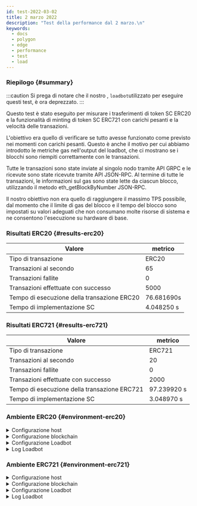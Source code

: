 ```yaml
---
id: test-2022-03-02
title: 2 marzo 2022
description: "Test della performance dal 2 marzo.\n"
keywords:
  - docs
  - polygon
  - edge
  - performance
  - test
  - load
---
```


### Riepilogo {#summary}

:::caution
Si prega di notare che il nostro , `loadbot`utilizzato per eseguire questi test, è ora deprezzato.
:::

Questo test è stato eseguito per misurare i trasferimenti di token SC ERC20 e la funzionalità di minting di token SC ERC721 con carichi pesanti e la velocità delle transazioni.

L'obiettivo era quello di verificare se tutto avesse funzionato come previsto nei momenti con carichi pesanti. Questo è anche il motivo per cui abbiamo introdotto le metriche gas nell'output del loadbot, che ci mostrano se i blocchi sono riempiti correttamente con le transazioni.

Tutte le transazioni sono state inviate al singolo nodo tramite API GRPC e le ricevute sono state ricevute tramite API JSON-RPC. Al termine di tutte le transazioni, le informazioni sul gas sono state lette da ciascun blocco, utilizzando il metodo eth_getBlockByNumber JSON-RPC.

Il nostro obiettivo non era quello di raggiungere il massimo TPS possibile, dal momento che il limite di gas del blocco e il tempo del blocco sono impostati su valori adeguati che non consumano molte risorse di sistema e ne consentono l'esecuzione su hardware di base.

### Risultati ERC20 {#results-erc20}

| Valore | metrico |
| ------ | ----- |
| Tipo di transazione | ERC20 |
| Transazioni al secondo | 65 |
| Transazioni fallite | 0 |
| Transazioni effettuate con successo | 5000 |
| Tempo di esecuzione della transazione ERC20 | 76.681690s |
| Tempo di implementazione SC | 4.048250 s |

### Risultati ERC721 {#results-erc721}

| Valore | metrico |
| ------ | ----- |
| Tipo di transazione | ERC721 |
| Transazioni al secondo | 20 |
| Transazioni fallite | 0 |
| Transazioni effettuate con successo | 2000 |
| Tempo di esecuzione della transazione ERC721 | 97.239920 s |
| Tempo di implementazione SC | 3.048970 s |

### Ambiente ERC20 {#environment-erc20}

<details>
  <summary>Configurazione host</summary>
  <div>
    <div>
        <table>
            <tr>
                <td>Fornitore cloud</td>
                <td>AWS</td>
            </tr>
            <tr>
                <td>Dimensione istanza</td>
                <td>t2.micro</td>
            </tr>
            <tr>
                <td>Rete</td>
                <td>Subnet privato</td>
            </tr>
            <tr>
                <td>Sistema operativo</td>
                <td>Linux Ubuntu 20.04 LTS - Focal Fossa</td>
            </tr>
            <tr>
                <td>Limite del descrittore di file</td>
                <td>65535</td>
            </tr>
            <tr>
                <td>Numero massimo di processi utente</td>
                <td>65535</td>
            </tr>
        </table>
    </div>
    <br/>
  </div>
</details>

<details>
  <summary>Configurazione blockchain</summary>
  <div>
    <div>
        <table>
            <tr>
                <td>Versione Polygon Edge</td>
                <td>Commit <a href="https://github.com/0xPolygon/polygon-edge/commit/8a033aa1afb191abdac04636d318f83f32511f3c">8a033aa1afb191abdac04636d318f83f32511f3c</a> su develop branch</td>
            </tr>
            <tr>
                <td>Nodi validatori</td>
                <td>6</td>
            </tr>
            <tr>
                <td>Nodi non validatori</td>
                <td>0</td>
            </tr>
            <tr>
                <td>Consensus</td>
                <td>IBFT PoA</td>
            </tr>
            <tr>
                <td>Tempo di blocco</td>
                <td>2 s</td>
            </tr>
            <tr>
                <td>Limite gas del blocco</td>
                <td>5242880</td>
            </tr>
            <tr>
                <td>Utilizzo medio del blocco</td>
                <td>95%</td>
            </tr>
        </table>
    </div>
    <br/>
  </div>
</details>

<details>
  <summary>Configurazione Loadbot</summary>
  <div>
    <div>
        <table>
            <tr>
                <td>Transazioni totali</td>
                <td>5000</td>
            </tr>
            <tr>
                <td>Transazioni inviate al secondo</td>
                <td>200</td>
            </tr>
            <tr>
                <td>Tipo di transazioni</td>
                <td>Trasferimenti da ERC20 a ERC20</td>
            </tr>
        </table>
    </div>
    <br/>
  </div>
</details>

<details>
    <summary>Log Loadbot</summary>

    [COUNT DATA]
    Transactions submitted = 5000
    Transactions failed    = 0

    [APPROXIMATE TPS]
    Approximate number of transactions per second = 65

    [TURN AROUND DATA]
    Average transaction turn around = 25.034950s
    Fastest transaction turn around = 3.056460s
    Slowest transaction turn around = 47.366220s
    Total loadbot execution time    = 76.681690s

    [CONTRACT DEPLOYMENT DATA]
    Contract address     = 0x7224Dad537291bb6bA277d3e1cCD48cf87B208E7
    Total execution time = 4.048250s
    Blocks required      = 1

    Block #557781 = 1 txns (1055769 gasUsed / 5242880 gasLimit) utilization = 20%

    Average utilization across all blocks: 20%

    [BLOCK DATA]
    Blocks required = 29

    Block #557783 = 178 txns (5212100 gasUsed / 5242880 gasLimit) utilization = 99%
    Block #557785 = 178 txns (5197100 gasUsed / 5242880 gasLimit) utilization = 99%
    Block #557786 = 178 txns (5197100 gasUsed / 5242880 gasLimit) utilization = 99%
    Block #557787 = 178 txns (5197100 gasUsed / 5242880 gasLimit) utilization = 99%
    Block #557788 = 178 txns (5197100 gasUsed / 5242880 gasLimit) utilization = 99%
    Block #557789 = 178 txns (5197100 gasUsed / 5242880 gasLimit) utilization = 99%
    Block #557791 = 178 txns (5197100 gasUsed / 5242880 gasLimit) utilization = 99%
    Block #557792 = 178 txns (5197100 gasUsed / 5242880 gasLimit) utilization = 99%
    Block #557793 = 178 txns (5197100 gasUsed / 5242880 gasLimit) utilization = 99%
    Block #557794 = 178 txns (5197100 gasUsed / 5242880 gasLimit) utilization = 99%
    Block #557795 = 178 txns (5197100 gasUsed / 5242880 gasLimit) utilization = 99%
    Block #557797 = 178 txns (5197100 gasUsed / 5242880 gasLimit) utilization = 99%
    Block #557798 = 178 txns (5197100 gasUsed / 5242880 gasLimit) utilization = 99%
    Block #557799 = 178 txns (5197100 gasUsed / 5242880 gasLimit) utilization = 99%
    Block #557800 = 178 txns (5197100 gasUsed / 5242880 gasLimit) utilization = 99%
    Block #557801 = 178 txns (5197100 gasUsed / 5242880 gasLimit) utilization = 99%
    Block #557803 = 178 txns (5197100 gasUsed / 5242880 gasLimit) utilization = 99%
    Block #557804 = 178 txns (5197100 gasUsed / 5242880 gasLimit) utilization = 99%
    Block #557805 = 178 txns (5197100 gasUsed / 5242880 gasLimit) utilization = 99%
    Block #557806 = 178 txns (5197100 gasUsed / 5242880 gasLimit) utilization = 99%
    Block #557807 = 178 txns (5197100 gasUsed / 5242880 gasLimit) utilization = 99%
    Block #557809 = 178 txns (5197100 gasUsed / 5242880 gasLimit) utilization = 99%
    Block #557810 = 178 txns (5197100 gasUsed / 5242880 gasLimit) utilization = 99%
    Block #557811 = 178 txns (5197100 gasUsed / 5242880 gasLimit) utilization = 99%
    Block #557812 = 178 txns (5197100 gasUsed / 5242880 gasLimit) utilization = 99%
    Block #557813 = 178 txns (5197100 gasUsed / 5242880 gasLimit) utilization = 99%
    Block #557815 = 178 txns (5197100 gasUsed / 5242880 gasLimit) utilization = 99%
    Block #557816 = 178 txns (5197100 gasUsed / 5242880 gasLimit) utilization = 99%
    Block #557817 = 16 txns (474800 gasUsed / 5242880 gasLimit) utilization   = 9%

    Average utilization across all blocks: 95%

</details>

### Ambiente ERC721 {#environment-erc721}

<details>
  <summary>Configurazione host</summary>
  <div>
    <div>
        <table>
            <tr>
                <td>Fornitore cloud</td>
                <td>AWS</td>
            </tr>
            <tr>
                <td>Dimensione istanza</td>
                <td>t2.micro</td>
            </tr>
            <tr>
                <td>Rete</td>
                <td>Subnet privato</td>
            </tr>
            <tr>
                <td>Sistema operativo</td>
                <td>Linux Ubuntu 20.04 LTS - Focal Fossa</td>
            </tr>
            <tr>
                <td>Limite del descrittore di file</td>
                <td>65535</td>
            </tr>
            <tr>
                <td>Numero massimo di processi utente</td>
                <td>65535</td>
            </tr>
        </table>
    </div>
    <br/>
  </div>
</details>

<details>
  <summary>Configurazione blockchain</summary>
  <div>
    <div>
        <table>
            <tr>
                <td>Versione Polygon Edge</td>
                <td>Commit <a href="https://github.com/0xPolygon/polygon-edge/commit/8a033aa1afb191abdac04636d318f83f32511f3c">8a033aa1afb191abdac04636d318f83f32511f3c</a> su develop branch</td>
            </tr>
            <tr>
                <td>Nodi validatori</td>
                <td>6</td>
            </tr>
            <tr>
                <td>Nodi non validatori</td>
                <td>0</td>
            </tr>
            <tr>
                <td>Consensus</td>
                <td>IBFT PoA</td>
            </tr>
            <tr>
                <td>Tempo di blocco</td>
                <td>2 s</td>
            </tr>
            <tr>
                <td>Limite gas del blocco</td>
                <td>5242880</td>
            </tr>
            <tr>
                <td>Utilizzo medio del blocco</td>
                <td>94%</td>
            </tr>
        </table>
    </div>
    <br/>
  </div>
</details>

<details>
  <summary>Configurazione Loadbot</summary>
  <div>
    <div>
        <table>
            <tr>
                <td>Transazioni totali</td>
                <td>2000</td>
            </tr>
            <tr>
                <td>Transazioni inviate al secondo</td>
                <td>200</td>
            </tr>
            <tr>
                <td>Tipo di transazioni</td>
                <td>Conio di token ERC721</td>
            </tr>
        </table>
    </div>
    <br/>
  </div>
</details>

<details>
    <summary>Log Loadbot</summary>

    [COUNT DATA]
    Transactions submitted = 2000
    Transactions failed    = 0

    [APPROXIMATE TPS]
    Approximate number of transactions per second = 20

    [TURN AROUND DATA]
    Average transaction turn around = 43.034620s
    Fastest transaction turn around = 4.007210s
    Slowest transaction turn around = 84.184340s
    Total loadbot execution time    = 97.239920s

    [CONTRACT DEPLOYMENT DATA]
    Contract address     = 0x79D9167FcCC5087D28B2D0cDA27ffAA23A731F51
    Total execution time = 3.048970s
    Blocks required      = 1

    Block #558955 = 1 txns (2528760 gasUsed / 5242880 gasLimit) utilization = 48%

    Average utilization across all blocks: 48%

    [BLOCK DATA]
    Blocks required = 46

    Block #558957 = 44 txns (5104824 gasUsed / 5242880 gasLimit) utilization = 97%
    Block #558958 = 45 txns (5189970 gasUsed / 5242880 gasLimit) utilization = 98%
    Block #558959 = 45 txns (5189970 gasUsed / 5242880 gasLimit) utilization = 98%
    Block #558960 = 45 txns (5189970 gasUsed / 5242880 gasLimit) utilization = 98%
    Block #558961 = 45 txns (5189970 gasUsed / 5242880 gasLimit) utilization = 98%
    Block #558962 = 45 txns (5189970 gasUsed / 5242880 gasLimit) utilization = 98%
    Block #558963 = 45 txns (5189970 gasUsed / 5242880 gasLimit) utilization = 98%
    Block #558964 = 45 txns (5189970 gasUsed / 5242880 gasLimit) utilization = 98%
    Block #558965 = 45 txns (5189970 gasUsed / 5242880 gasLimit) utilization = 98%
    Block #558966 = 45 txns (5189970 gasUsed / 5242880 gasLimit) utilization = 98%
    Block #558967 = 45 txns (5189970 gasUsed / 5242880 gasLimit) utilization = 98%
    Block #558968 = 45 txns (5189970 gasUsed / 5242880 gasLimit) utilization = 98%
    Block #558969 = 45 txns (5189970 gasUsed / 5242880 gasLimit) utilization = 98%
    Block #558970 = 45 txns (5189970 gasUsed / 5242880 gasLimit) utilization = 98%
    Block #558971 = 45 txns (5189970 gasUsed / 5242880 gasLimit) utilization = 98%
    Block #558972 = 45 txns (5189970 gasUsed / 5242880 gasLimit) utilization = 98%
    Block #558973 = 45 txns (5189970 gasUsed / 5242880 gasLimit) utilization = 98%
    Block #558974 = 45 txns (5189970 gasUsed / 5242880 gasLimit) utilization = 98%
    Block #558975 = 45 txns (5189970 gasUsed / 5242880 gasLimit) utilization = 98%
    Block #558976 = 45 txns (5189970 gasUsed / 5242880 gasLimit) utilization = 98%
    Block #558977 = 45 txns (5189970 gasUsed / 5242880 gasLimit) utilization = 98%
    Block #558978 = 45 txns (5189970 gasUsed / 5242880 gasLimit) utilization = 98%
    Block #558979 = 45 txns (5189970 gasUsed / 5242880 gasLimit) utilization = 98%
    Block #558980 = 45 txns (5189970 gasUsed / 5242880 gasLimit) utilization = 98%
    Block #558981 = 45 txns (5189970 gasUsed / 5242880 gasLimit) utilization = 98%
    Block #558982 = 45 txns (5189970 gasUsed / 5242880 gasLimit) utilization = 98%
    Block #558983 = 13 txns (1505298 gasUsed / 5242880 gasLimit) utilization = 28%
    Block #558984 = 45 txns (5189970 gasUsed / 5242880 gasLimit) utilization = 98%
    Block #558985 = 45 txns (5189970 gasUsed / 5242880 gasLimit) utilization = 98%
    Block #558986 = 45 txns (5189970 gasUsed / 5242880 gasLimit) utilization = 98%
    Block #558987 = 45 txns (5189970 gasUsed / 5242880 gasLimit) utilization = 98%
    Block #558988 = 45 txns (5189970 gasUsed / 5242880 gasLimit) utilization = 98%
    Block #558989 = 45 txns (5189970 gasUsed / 5242880 gasLimit) utilization = 98%
    Block #558990 = 45 txns (5189970 gasUsed / 5242880 gasLimit) utilization = 98%
    Block #558991 = 45 txns (5189970 gasUsed / 5242880 gasLimit) utilization = 98%
    Block #558992 = 45 txns (5189970 gasUsed / 5242880 gasLimit) utilization = 98%
    Block #558993 = 45 txns (5189970 gasUsed / 5242880 gasLimit) utilization = 98%
    Block #558994 = 45 txns (5189970 gasUsed / 5242880 gasLimit) utilization = 98%
    Block #558995 = 45 txns (5189970 gasUsed / 5242880 gasLimit) utilization = 98%
    Block #558996 = 45 txns (5189970 gasUsed / 5242880 gasLimit) utilization = 98%
    Block #558997 = 45 txns (5189970 gasUsed / 5242880 gasLimit) utilization = 98%
    Block #558998 = 45 txns (5189970 gasUsed / 5242880 gasLimit) utilization = 98%
    Block #558999 = 45 txns (5189970 gasUsed / 5242880 gasLimit) utilization = 98%
    Block #559000 = 45 txns (5189970 gasUsed / 5242880 gasLimit) utilization = 98%
    Block #559001 = 45 txns (5189970 gasUsed / 5242880 gasLimit) utilization = 98%
    Block #559002 = 8 txns (929568 gasUsed / 5242880 gasLimit) utilization   = 17%

    Average utilization across all blocks: 94%

</details>


